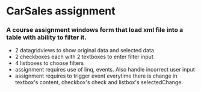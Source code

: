 # CarSales assignment

### A course assignment windows form that load xml file into a table with ability to filter it.
- 2 datagridviews to show original data and selected data
- 2 checkboxes each with 2 textboxes to enter filter input
- 4 listboxes to choose filters
- assignment requires use of linq, events. Also handle incorrect user input
- assignment requires to trigger event everytime there is change in textbox's content, checkbox's check and listbox's selectedChange.
